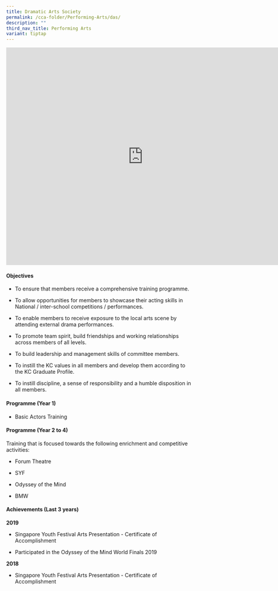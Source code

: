 ```yaml
---
title: Dramatic Arts Society
permalink: /cca-folder/Performing-Arts/das/
description: ""
third_nav_title: Performing Arts
variant: tiptap
---
```

<div class="iframe-wrapper">
<iframe height="585" width="735" allowfullscreen="true" frameborder="0" src="https://docs.google.com/presentation/d/e/2PACX-1vRzcEb9zoL1kh2tXGzZWlcXtEpN5I6Ab4mVhRQ-IaH9sLTR5yufoINCx-qRQQW7ysN2XtPey_0gPuNY/embed?start=false&amp;loop=true&amp;delayms=3000"></iframe>
</div>
<h4>Objectives</h4>
<ul data-tight="true" class="tight">
<li>
<p>To ensure that members receive a comprehensive training programme.</p>
</li>
<li>
<p>To allow opportunities for members to showcase their acting skills in
National / inter-school competitions / performances.</p>
</li>
<li>
<p>To enable members to receive exposure to the local arts scene by attending
external drama performances.</p>
</li>
<li>
<p>To promote team spirit, build friendships and working relationships across
members of all levels.</p>
</li>
<li>
<p>To build leadership and management skills of committee members.</p>
</li>
<li>
<p>To instill the KC values in all members and develop them according to
the KC Graduate Profile.</p>
</li>
<li>
<p>To instill discipline, a sense of responsibility and a humble disposition
in all members.</p>
</li>
</ul>
<h4>Programme (Year 1)</h4>
<ul data-tight="true" class="tight">
<li>
<p>Basic Actors Training</p>
</li>
</ul>
<h4>Programme (Year 2 to 4)</h4>
<p>Training that is focused towards the following enrichment and competitive
activities:</p>
<ul data-tight="true" class="tight">
<li>
<p>Forum Theatre</p>
</li>
<li>
<p>SYF</p>
</li>
<li>
<p>Odyssey of the Mind</p>
</li>
<li>
<p>BMW</p>
</li>
</ul>
<h4>Achievements (Last 3 years)</h4>
<p></p>
<p><strong>2019</strong>
</p>
<ul data-tight="true" class="tight">
<li>
<p>Singapore Youth Festival Arts Presentation - Certificate of Accomplishment</p>
</li>
<li>
<p>Participated in the Odyssey of the Mind World Finals 2019</p>
</li>
</ul>
<p><strong>2018</strong>
</p>
<ul data-tight="true" class="tight">
<li>
<p>Singapore Youth Festival Arts Presentation - Certificate of Accomplishment</p>
</li>
</ul>
<p></p>
<p></p>